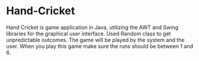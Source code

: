 # Hand-Cricket
Hand Cricket is game application in Java, utilizing the AWT and Swing libraries for the graphical user 
interface.
Used Random class to get unpredictable outcomes.
The game will be played by the system and the user.
When you play this game make sure the runs should be between 1 and 6.
